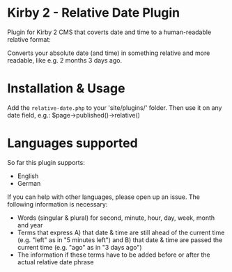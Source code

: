 # Kirby 2 - Relative Date Plugin
Plugin for Kirby 2 CMS that coverts date and time to a human-readable relative format:

Converts your absolute date (and time) in something relative and more readable, like e.g. 2 months 3 days ago.

# Installation & Usage
Add the ```relative-date.php``` to your 'site/plugins/' folder. 
Then use it on any date field, e.g.: $page->published()->relative()

# Languages supported
So far this plugin supports:

- English
- German

If you can help with other languages, please open up an issue. The following information is necessary:

- Words (singular & plural) for second, minute, hour, day, week, month and year
- Terms that express A) that date & time are still ahead of the current time (e.g. "left" as in "5 minutes left") and B) that date & time are passed the current time (e.g. "ago" as in "3 days ago")
- The information if these terms have to be added before or after the actual relative date phrase
